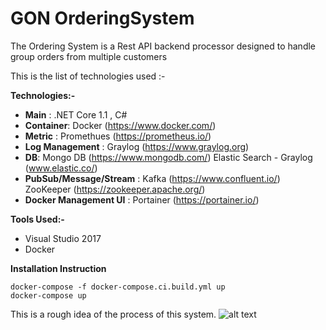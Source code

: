 # GON OrderingSystem

The Ordering System is a Rest API backend processor 
designed to handle group orders from multiple customers

This is the list of technologies used :- 

**Technologies:-**

- **Main** : .NET Core 1.1 , C#
- **Container**: Docker (https://www.docker.com/)
- **Metric** : Promethues (https://prometheus.io/)
- **Log Management** : Graylog (https://www.graylog.org)
- **DB**: Mongo DB  (https://www.mongodb.com/)
      Elastic Search - Graylog  (www.elastic.co/)
- **PubSub/Message/Stream** : Kafka (https://www.confluent.io/)
                          ZooKeeper (https://zookeeper.apache.org/)
- **Docker Management UI** : Portainer (https://portainer.io/)



**Tools Used:-**
- Visual Studio 2017
- Docker

**Installation Instruction**

```
docker-compose -f docker-compose.ci.build.yml up
docker-compose up
```

This is a rough idea of the process of this system.
![alt text](http://www.codedsphere.com/wp-content/uploads/2017/08/Gonsystem.png)
